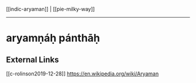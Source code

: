 [[indic-aryaman]] | [[pie-milky-way]]

---

# aryamṇáḥ pánthāḥ

## External Links
[[c-rolinson2019-12-28]]
https://en.wikipedia.org/wiki/Aryaman